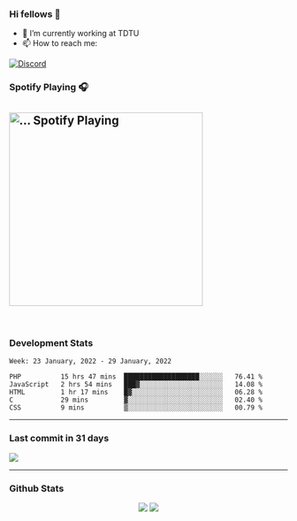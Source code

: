 ### Hi fellows 👋

- 🔭 I’m currently working at TDTU
- 📫 How to reach me:
<a href = "https://discordapp.com/users/517725152327499806">
  <img align="center" src="https://discord.c99.nl/widget/theme-4/517725152327499806.png" alt="Discord"/>
</a>


### Spotify Playing 🎧
[<img src="https://spotify-readme-git-master-maoleng.vercel.app/api/spotify-playing" alt="... Spotify Playing" width="350" />](https://open.spotify.com/user/jo3t0sjswxmpet9c67mq6qph3)
---
<br>

### Development Stats
<!--START_SECTION:waka-->
```text
Week: 23 January, 2022 - 29 January, 2022

PHP          15 hrs 47 mins  ███████████████████░░░░░░   76.41 % 
JavaScript   2 hrs 54 mins   ███▓░░░░░░░░░░░░░░░░░░░░░   14.08 % 
HTML         1 hr 17 mins    █▓░░░░░░░░░░░░░░░░░░░░░░░   06.28 % 
C            29 mins         ▓░░░░░░░░░░░░░░░░░░░░░░░░   02.40 % 
CSS          9 mins          ▒░░░░░░░░░░░░░░░░░░░░░░░░   00.79 % 
```
<!--END_SECTION:waka-->

---
### Last commit in 31 days
<img src = "https://activity-graph.herokuapp.com/graph?username=maoleng&theme=react-dark">

---
### Github Stats
<p align = "center">
  <img src = "https://github-readme-stats.vercel.app/api?username=maoleng&theme=radical&line_height=27">
  <img src = "https://github-readme-stats.vercel.app/api/top-langs/?username=maoleng&count_private=true&theme=radical&langs_count=3">
</p>
